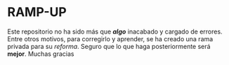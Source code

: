 # RAMP-UP
Este repositorio no ha sido más que **_algo_** inacabado y cargado de errores. Entre otros motivos, para corregirlo y aprender, se ha creado una rama privada para su *reforma*.
Seguro que lo que haga posteriormente será **mejor**.
Muchas gracias
